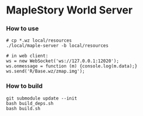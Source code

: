 # MapleStory World Server

### How to use

```
# cp *.wz local/resources
./local/maple-server -b local/resources
```

```
# in web client:
ws = new WebSocket('ws://127.0.0.1:12020');
ws.onmessage = function (m) {console.log(m.data);}
ws.send('R/Base.wz/zmap.img');
```

### How to build

```
git submodule update --init
bash build_deps.sh
bash build.sh
```
